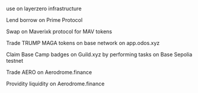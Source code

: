 use on layerzero infrastructure

Lend borrow on Prime Protocol

Swap on Maverixk protocol for MAV tokens

Trade TRUMP MAGA tokens on base network on app.odos.xyz

Claim Base Camp badges on Guild.xyz by performing tasks on Base Sepolia testnet

Trade AERO on Aerodrome.finance

Providity liquidity on Aerodrome.finance
